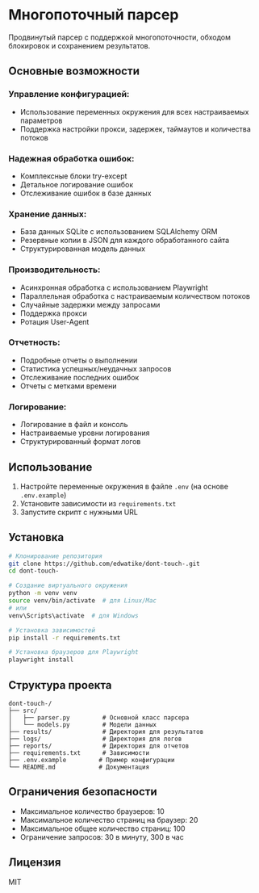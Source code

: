 # Многопоточный парсер

Продвинутый парсер с поддержкой многопоточности, обходом блокировок и сохранением результатов.

## Основные возможности

### Управление конфигурацией:
- Использование переменных окружения для всех настраиваемых параметров
- Поддержка настройки прокси, задержек, таймаутов и количества потоков

### Надежная обработка ошибок:
- Комплексные блоки try-except
- Детальное логирование ошибок
- Отслеживание ошибок в базе данных

### Хранение данных:
- База данных SQLite с использованием SQLAlchemy ORM
- Резервные копии в JSON для каждого обработанного сайта
- Структурированная модель данных

### Производительность:
- Асинхронная обработка с использованием Playwright
- Параллельная обработка с настраиваемым количеством потоков
- Случайные задержки между запросами
- Поддержка прокси
- Ротация User-Agent

### Отчетность:
- Подробные отчеты о выполнении
- Статистика успешных/неудачных запросов
- Отслеживание последних ошибок
- Отчеты с метками времени

### Логирование:
- Логирование в файл и консоль
- Настраиваемые уровни логирования
- Структурированный формат логов

## Использование

1. Настройте переменные окружения в файле `.env` (на основе `.env.example`)
2. Установите зависимости из `requirements.txt`
3. Запустите скрипт с нужными URL

## Установка

```bash
# Клонирование репозитория
git clone https://github.com/edwatike/dont-touch-.git
cd dont-touch-

# Создание виртуального окружения
python -m venv venv
source venv/bin/activate  # для Linux/Mac
# или
venv\Scripts\activate  # для Windows

# Установка зависимостей
pip install -r requirements.txt

# Установка браузеров для Playwright
playwright install
```

## Структура проекта

```
dont-touch-/
├── src/
│   ├── parser.py         # Основной класс парсера
│   └── models.py         # Модели данных
├── results/              # Директория для результатов
├── logs/                 # Директория для логов
├── reports/              # Директория для отчетов
├── requirements.txt      # Зависимости
├── .env.example         # Пример конфигурации
└── README.md            # Документация
```

## Ограничения безопасности

- Максимальное количество браузеров: 10
- Максимальное количество страниц на браузер: 20
- Максимальное общее количество страниц: 100
- Ограничение запросов: 30 в минуту, 300 в час

## Лицензия

MIT 